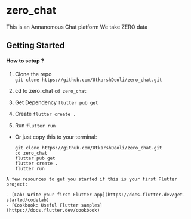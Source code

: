 # zero_chat

This is an Annanomous Chat platform 
We take ZERO data


## Getting Started

#### How to setup ?
1. Clone the repo <br>
    `git clone https://github.com/UtkarshDeoli/zero_chat.git`
        
2. cd to zero_chat
    `cd zero_chat`
        
3. Get Dependency
    `flutter pub get`

4. Create
    `flutter create .`

5. Run
    `flutter run`

- Or just copy this to your terminal:
  ```
  git clone https://github.com/UtkarshDeoli/zero_chat.git
  cd zero_chat
  flutter pub get
  flutter create .
  flutter run
``` 
A few resources to get you started if this is your first Flutter project:

- [Lab: Write your first Flutter app](https://docs.flutter.dev/get-started/codelab)
- [Cookbook: Useful Flutter samples](https://docs.flutter.dev/cookbook)

